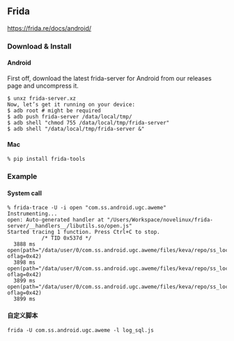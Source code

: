 ## Frida
https://frida.re/docs/android/

### Download & Install

#### Android
First off, download the latest frida-server for Android from our releases page and uncompress it.

```
$ unxz frida-server.xz
Now, let’s get it running on your device:
$ adb root # might be required
$ adb push frida-server /data/local/tmp/
$ adb shell "chmod 755 /data/local/tmp/frida-server"
$ adb shell "/data/local/tmp/frida-server &"
```

#### Mac

```
% pip install frida-tools
```

### Example

#### System call

```
% frida-trace -U -i open "com.ss.android.ugc.aweme"
Instrumenting...
open: Auto-generated handler at "/Users/Workspace/novelinux/frida-server/__handlers__/libutils.so/open.js"
Started tracing 1 function. Press Ctrl+C to stop.
           /* TID 0x537d */
  3888 ms  open(path="/data/user/0/com.ss.android.ugc.aweme/files/keva/repo/ss_location/ss_location.lxi", oflag=0x42)
  3898 ms  open(path="/data/user/0/com.ss.android.ugc.aweme/files/keva/repo/ss_location/ss_location.chk", oflag=0x42)
  3899 ms  open(path="/data/user/0/com.ss.android.ugc.aweme/files/keva/repo/ss_location/ss_location.blk", oflag=0x42)
  3899 ms
```

#### 自定义脚本

```
frida -U com.ss.android.ugc.aweme -l log_sql.js
```
